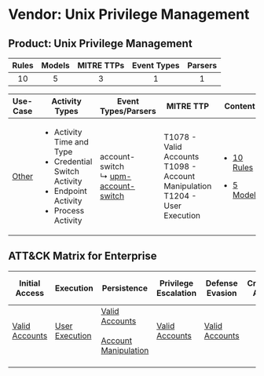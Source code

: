 Vendor: Unix Privilege Management
=================================
Product: Unix Privilege Management
----------------------------------
| Rules | Models | MITRE TTPs | Event Types | Parsers |
|:-----:|:------:|:----------:|:-----------:|:-------:|
|  10   |   5    |     3      |      1      |    1    |

|                Use-Case                | Activity Types                                                                                                                  | Event Types/Parsers                                                                         | MITRE TTP                                                                            | Content                                                                                                                               |
|:--------------------------------------:| ------------------------------------------------------------------------------------------------------------------------------- | ------------------------------------------------------------------------------------------- | ------------------------------------------------------------------------------------ | ------------------------------------------------------------------------------------------------------------------------------------- |
| [Other](../../../UseCases/uc_other.md) | <ul><li>Activity Time  and Type</li><li>Credential Switch Activity</li><li>Endpoint Activity</li><li>Process Activity</li></ul> |  account-switch<br> ↳ [upm-account-switch](Parsers/parserContent_upm-account-switch.md)<br> | T1078 - Valid Accounts<br>T1098 - Account Manipulation<br>T1204 - User Execution<br> | [<ul><li>10 Rules</li></ul><ul><li>5 Models</li></ul>](Rules_Models/r_m_unix_privilege_management_unix_privilege_management_Other.md) |

ATT&CK Matrix for Enterprise
----------------------------
| Initial Access                                                      | Execution                                                           | Persistence                                                                                                                                  | Privilege Escalation                                                | Defense Evasion                                                     | Credential Access | Discovery | Lateral Movement | Collection | Command and Control | Exfiltration | Impact |
| ------------------------------------------------------------------- | ------------------------------------------------------------------- | -------------------------------------------------------------------------------------------------------------------------------------------- | ------------------------------------------------------------------- | ------------------------------------------------------------------- | ----------------- | --------- | ---------------- | ---------- | ------------------- | ------------ | ------ |
| [Valid Accounts](https://attack.mitre.org/techniques/T1078)<br><br> | [User Execution](https://attack.mitre.org/techniques/T1204)<br><br> | [Valid Accounts](https://attack.mitre.org/techniques/T1078)<br><br>[Account Manipulation](https://attack.mitre.org/techniques/T1098)<br><br> | [Valid Accounts](https://attack.mitre.org/techniques/T1078)<br><br> | [Valid Accounts](https://attack.mitre.org/techniques/T1078)<br><br> |                   |           |                  |            |                     |              |        |